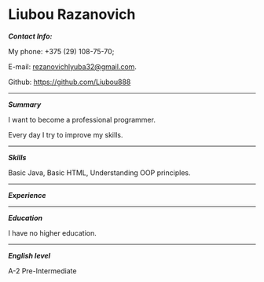 # Liubou Razanovich

***Contact Info:***

My phone: +375 (29) 108-75-70;

E-mail: rezanovichlyuba32@gmail.com.

Github: https://github.com/Liubou888
***

***Summary***

I want to become a professional programmer.

Every day I try to improve my skills.
***

***Skills***

Basic Java, Basic HTML, Understanding OOP principles.
***

***Experience***


***

***Education***

I have no higher education.
***

***English level***

A-2 Pre-Intermediate
